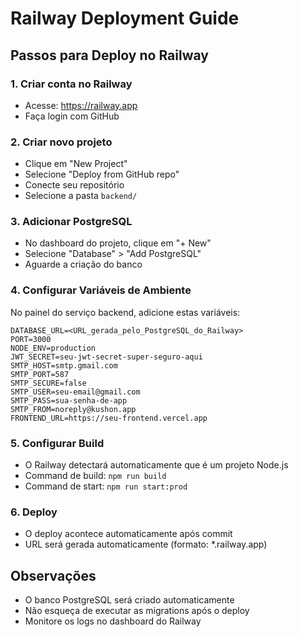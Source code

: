 # Railway Deployment Guide

## Passos para Deploy no Railway

### 1. Criar conta no Railway
- Acesse: https://railway.app
- Faça login com GitHub

### 2. Criar novo projeto
- Clique em "New Project"
- Selecione "Deploy from GitHub repo"
- Conecte seu repositório
- Selecione a pasta `backend/`

### 3. Adicionar PostgreSQL
- No dashboard do projeto, clique em "+ New"
- Selecione "Database" > "Add PostgreSQL"
- Aguarde a criação do banco

### 4. Configurar Variáveis de Ambiente
No painel do serviço backend, adicione estas variáveis:

```
DATABASE_URL=<URL_gerada_pelo_PostgreSQL_do_Railway>
PORT=3000
NODE_ENV=production
JWT_SECRET=seu-jwt-secret-super-seguro-aqui
SMTP_HOST=smtp.gmail.com
SMTP_PORT=587
SMTP_SECURE=false
SMTP_USER=seu-email@gmail.com
SMTP_PASS=sua-senha-de-app
SMTP_FROM=noreply@kushon.app
FRONTEND_URL=https://seu-frontend.vercel.app
```

### 5. Configurar Build
- O Railway detectará automaticamente que é um projeto Node.js
- Command de build: `npm run build`
- Command de start: `npm run start:prod`

### 6. Deploy
- O deploy acontece automaticamente após commit
- URL será gerada automaticamente (formato: *.railway.app)

## Observações
- O banco PostgreSQL será criado automaticamente
- Não esqueça de executar as migrations após o deploy
- Monitore os logs no dashboard do Railway